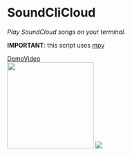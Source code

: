 # SoundCliCloud
<p><i>Play SoundCloud songs on your terminal.</i></p>
<p><b>IMPORTANT</b>: this script uses <a href="https://mpv.io/">mpv</a></p>
<a href="https://user-images.githubusercontent.com/72035730/154808481-81a3c4b5-96e0-41d4-809f-bc06ba8c9704.mp4">DemoVideo</a>
<div display="inline block">
  <img src="https://user-images.githubusercontent.com/72035730/154799320-e92a04b9-b15d-42a5-9171-5ac63159e970.png" height=200px>
  <img src="https://user-images.githubusercontent.com/72035730/154816414-7690ca7f-148d-4702-9c42-a102c134f8ed.gif" >
</div>
